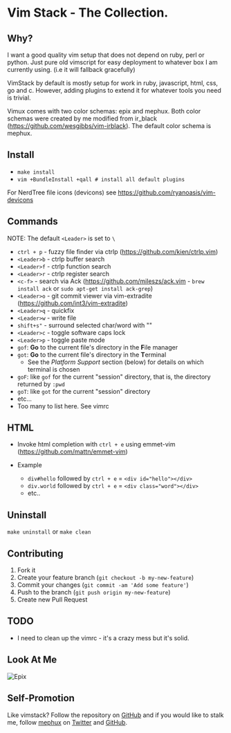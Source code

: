 # Vim Stack - The Collection.

## Why?

  I want a good quality vim setup that does not depend on ruby, perl or python. Just pure old vimscript for
  easy deployment to whatever box I am currently using. (i.e it will fallback gracefully)

  VimStack by default is mostly setup for work in ruby, javascript, html, css, go and c. However, adding plugins to extend
  it for whatever tools you need is trivial.

  Vimux comes with two color schemas: epix and mephux. Both color schemas were created by me modified from 
  ir_black (https://github.com/wesgibbs/vim-irblack). The default color schema is mephux.

## Install

  * `make install`
  * `vim +BundleInstall +qall # install all default plugins`

  For NerdTree file icons (devicons) see https://github.com/ryanoasis/vim-devicons

## Commands

  NOTE: The default `<Leader>` is set to `\`

  * `ctrl + p`  - fuzzy file finder via ctrlp (https://github.com/kien/ctrlp.vim)
  * `<Leader>b` - ctrlp buffer search
  * `<Leader>f` - ctrlp function search
  * `<Leader>r` - ctrlp register search
  * `<c-f>`     - search via Ack (https://github.com/mileszs/ack.vim - `brew install ack` or `sudo apt-get install ack-grep`)
  * `<Leader>o` - git commit viewer via vim-extradite (https://github.com/int3/vim-extradite)
  * `<Leader>q` - quickfix
  * `<Leader>w` - write file
  * `shift+s"`  - surround selected char/word with ""
  * `<Leader>c` - toggle software caps lock
  * `<Leader>p` - toggle paste mode
  * `gof`: **Go** to the current file's directory in the **F**ile manager 
  * `got`: **Go** to the current file's directory in the **T**erminal
    * See the *Platform Support* section (below) for details on which terminal is chosen
  * `goF`: like `gof` for the current "session" directory, that is, the directory
    returned by `:pwd`
  * `goT`: like `got` for the current "session" directory
  * etc...
  * Too many to list here. See vimrc

## HTML

  * Invoke html completion with `ctrl + e` using emmet-vim (https://github.com/mattn/emmet-vim)

  * Example
    - `div#hello` followed by `ctrl + e` = `<div id="hello"></div>`
    - `div.world` followed by `ctrl + e` = `<div class="word"></div>`
    - etc..

## Uninstall

  `make uninstall` or `make clean`

## Contributing

1. Fork it
2. Create your feature branch (`git checkout -b my-new-feature`)
3. Commit your changes (`git commit -am 'Add some feature'`)
4. Push to the branch (`git push origin my-new-feature`)
5. Create new Pull Request

## TODO
  * I need to clean up the vimrc - it's a crazy mess but it's solid.

## Look At Me

![Epix](https://github.com/mephux/vimux/raw/master/vimux.png)

## Self-Promotion

Like vimstack? Follow the repository on
[GitHub](https://github.com/mephux/vimstack) and if
you would like to stalk me, follow [mephux](http://dweb.io/) on
[Twitter](http://twitter.com/mephux) and
[GitHub](https://github.com/mephux).

